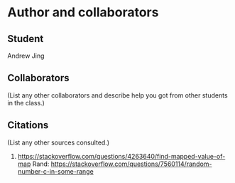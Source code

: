 Author and collaborators
========================

Student
-------
Andrew Jing


Collaborators
-------------
(List any other collaborators and describe help you got from other students
in the class.)


Citations
---------
(List any other sources consulted.)
1. https://stackoverflow.com/questions/4263640/find-mapped-value-of-map
Rand: https://stackoverflow.com/questions/7560114/random-number-c-in-some-range